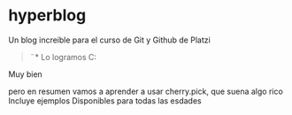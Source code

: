 # hyperblog


Un blog increible para el curso de Git y Github de Platzi
> 
> ¨*
Lo logramos C:

Muy bien

pero en resumen vamos a aprender a usar cherry.pick, que suena algo rico    
Incluye ejemplos
Disponibles para todas las esdades